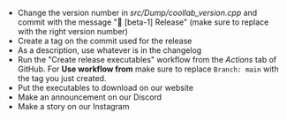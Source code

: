 - Change the version number in *src/Dump/coollab_version.cpp* and commit with the message "🔖 [beta-1] Release" (make sure to replace with the right version number)
- Create a tag on the commit used for the release
- As a description, use whatever is in the changelog
- Run the "Create release executables" workflow from the *Actions* tab of GitHub. For **Use workflow from** make sure to replace `Branch: main` with the tag you just created.
- Put the executables to download on our website
- Make an announcement on our Discord
- Make a story on our Instagram
